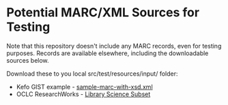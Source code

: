 # Potential MARC/XML Sources for Testing

Note that this repository doesn't include any MARC records, even for testing purposes. Records are
available elsewhere, including the downloadable sources below.

Download these to you local src/test/resources/input/ folder:

- Kefo GIST example - [sample-marc-with-xsd.xml](https://gist.github.com/kefo/796b39925e234fb6d912)
- OCLC ResearchWorks - [Library Science Subset](https://researchworks.oclc.org/researchdata/libsci/cdf.20160701.library_science.marcxml.xml.gz)